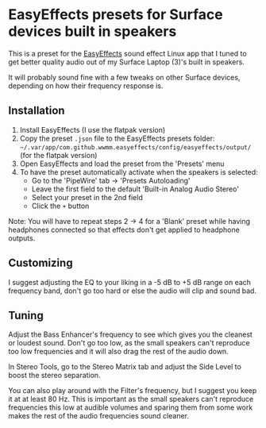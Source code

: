# EasyEffects presets for Surface devices built in speakers

This is a preset for the [EasyEffects](https://github.com/wwmm/easyeffects) sound effect Linux app that I tuned to get better quality audio out of my Surface Laptop (3)'s built in speakers.

It will probably sound fine with a few tweaks on other Surface devices, depending on how their frequency response is.

## Installation

1. Install EasyEffects (I use the flatpak version)
2. Copy the preset `.json` file to the EasyEffects presets folder: `~/.var/app/com.github.wwmm.easyeffects/config/easyeffects/output/` (for the flatpak version)
3. Open EasyEffects and load the preset from the 'Presets' menu
4. To have the preset automatically activate when the speakers is selected:
    * Go to the 'PipeWire' tab -> 'Presets Autoloading'
    * Leave the first field to the default 'Built-in Analog Audio Stereo'
    * Select your preset in the 2nd field
    * Click the `+` button

Note: You will have to repeat steps 2 -> 4 for a 'Blank' preset while having headphones connected so that effects don't get applied to headphone outputs.

## Customizing

I suggest adjusting the EQ to your liking in a -5 dB to +5 dB range on each frequency band, don't go too hard or else the audio will clip and sound bad.

## Tuning

Adjust the Bass Enhancer's frequency to see which gives you the cleanest or loudest sound. Don't go too low, as the small speakers can't reproduce too low frequencies and it will also drag the rest of the audio down.

In Stereo Tools, go to the Stereo Matrix tab and adjust the Side Level to boost the stereo separation.

You can also play around with the Filter's frequency, but I suggest you keep it at at least 80 Hz. This is important as the small speakers can't reproduce frequencies this low at audible volumes and sparing them from some work makes the rest of the audio frequencies sound cleaner.

